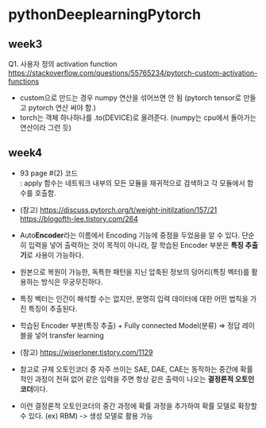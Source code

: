 # pythonDeeplearningPytorch

## week3  
Q1. 사용자 정의 activation function  
https://stackoverflow.com/questions/55765234/pytorch-custom-activation-functions
- custom으로 만드는 경우 numpy 연산을 섞어쓰면 안 됨 (pytorch tensor로 만들고 pytorch 연산 써야 함.)
- torch는 객체 하나하나를 .to(DEVICE)로 올려준다. (numpy는 cpu에서 돌아가는 연산이라 그런 듯)

## week4  
- 93 page #(2) 코드  
: apply 함수는 네트워크 내부의 모든 모듈을 재귀적으로 검색하고 각 모듈에서 함수를 호출함.
- (참고) https://discuss.pytorch.org/t/weight-initilzation/157/21 https://blogofth-lee.tistory.com/264  



- Auto**Encoder**라는 이름에서 Encoding 기능에 중점을 두었음을 알 수 있다. 단순히 입력을 넣어 출력하는 것이 목적이 아니라, 잘 학습된 Encoder 부분은 **특징 추출기**로 사용이 가능하다.
- 원본으로 복원이 가능한, 독특한 패턴을 지닌 압축된 정보의 덩어리(특징 벡터)를 활용하는 방식은 무궁무진하다. 
- 특징 벡터는 인간이 해석할 수는 없지만, 분명히 입력 데이터에 대한 어떤 법칙을 가진 특징이 추출된다.
- 학습된 Encoder 부분(특징 추출) + Fully connected Model(분류) =>  정답 레이블을 넣어 transfer learning
- (참고) https://wiserloner.tistory.com/1129 
- 참고로 규제 오토인코더 중 자주 쓰이는 SAE, DAE, CAE는 동작하는 중간에 확률적인 과정이 전혀 없어 같은 입력을 주면 항상 같은 출력이 나오는 **결정론적 오토인코더**이다.
- 이런 결정론적 오토인코더의 중간 과정에 확률 과정을 추가하여 확률 모델로 확장할 수 있다. (ex) RBM) -> 생성 모델로 활용 가능
